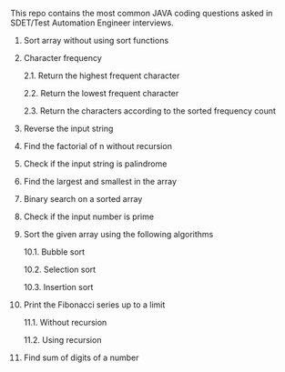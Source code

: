 This repo contains the most common JAVA coding questions asked in SDET/Test Automation Engineer interviews. 

1. Sort array without using sort functions
2. Character frequency

   2.1. Return the highest frequent character
   
   2.2. Return the lowest frequent character
   
   2.3. Return the characters according to the sorted frequency count
4. Reverse the input string
5. Find the factorial of n without recursion
6. Check if the input string is palindrome
7. Find the largest and smallest in the array
8. Binary search on a sorted array
9. Check if the input number is prime
10. Sort the given array using the following algorithms

      10.1. Bubble sort
    
      10.2. Selection sort
    
      10.3. Insertion sort
11. Print the Fibonacci series up to a limit

      11.1. Without recursion

      11.2. Using recursion
12. Find sum of digits of a number
